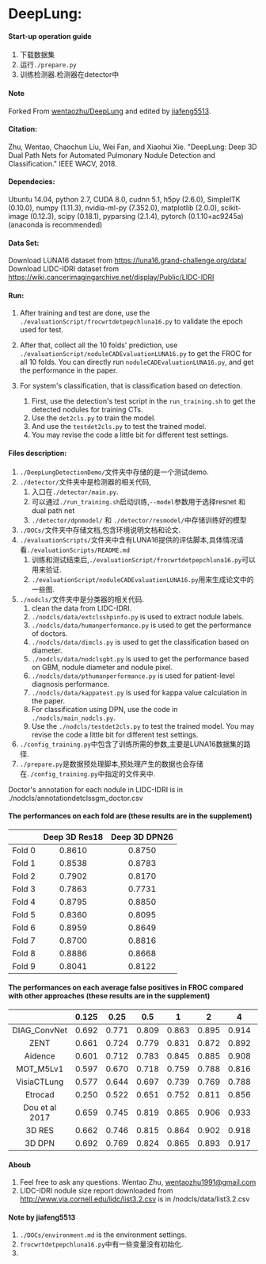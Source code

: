 # DeepLung:
#### Start-up operation guide
1. 下载数据集
2. 运行`./prepare.py`
3. 训练检测器.检测器在detector中
#### Note
Forked From [wentaozhu/DeepLung](https://github.com/wentaozhu/DeepLung) and edited by [jiafeng5513](https://github.com/jiafeng5513).

#### Citation:
Zhu, Wentao, Chaochun Liu, Wei Fan, and Xiaohui Xie. "DeepLung: Deep 3D Dual Path Nets for Automated Pulmonary Nodule Detection and Classification." IEEE WACV, 2018.

#### Dependecies: 
Ubuntu 14.04, python 2.7, CUDA 8.0, cudnn 5.1, h5py (2.6.0), SimpleITK (0.10.0), numpy (1.11.3), nvidia-ml-py (7.352.0), matplotlib (2.0.0), scikit-image (0.12.3), scipy (0.18.1), pyparsing (2.1.4), pytorch (0.1.10+ac9245a) (anaconda is recommended)

#### Data Set:
Download LUNA16 dataset from https://luna16.grand-challenge.org/data/
Download LIDC-IDRI dataset from https://wiki.cancerimagingarchive.net/display/Public/LIDC-IDRI

#### Run:

1. After training and test are done, use the `./evaluationScript/frocwrtdetpepchluna16.py` to validate the epoch used for test. 
2. After that, collect all the 10 folds' prediction, use `./evaluationScript/noduleCADEvaluationLUNA16.py` to get the FROC for all 10 folds. You can directly run `noduleCADEvaluationLUNA16.py`, and get the performance in the paper.

3.  For system's classification, that is classification based on detection. 
    1.  First, use the detection's test script in the `run_training.sh` to get the detected nodules for training CTs.
    2.  Use the `det2cls.py` to train the model. 
    3.  And use the `testdet2cls.py` to test the trained model. 
    4.  You may revise the code a little bit for different test settings.


#### Files description:
1. `./DeepLungDetectionDemo/`文件夹中存储的是一个测试demo.
2. `./detector/`文件夹中是检测器的相关代码,
   1. 入口在`./detector/main.py`.
   2. 可以通过`./run_training.sh`启动训练,`--model`参数用于选择resnet 和 dual path net
   3. `./detector/dpnmodel/` 和 `./detector/resmodel/`中存储训练好的模型
3. `./DOCs/`文件夹中存储文档,包含环境说明文档和论文.
4. `./evaluationScripts/`文件夹中含有LUNA16提供的评估脚本,具体情况请看`./evaluationScripts/README.md`
   1. 训练和测试结束后,`./evaluationScript/frocwrtdetpepchluna16.py`可以用来验证.
   2. `./evaluationScript/noduleCADEvaluationLUNA16.py`用来生成论文中的一些图.
5. `./nodcls/`文件夹中是分类器的相关代码.
   1. clean the data from LIDC-IDRI.
   2. `./nodcls/data/extclsshpinfo.py` is used to extract nodule labels.
   3. `./nodcls/data/humanperformance.py` is used to get the performance of doctors. 
   4. `./nodcls/data/dimcls.py` is used to get the classification based on diameter.
   5. `./nodcls/data/nodclsgbt.py` is used to get the performance based on GBM, nodule diameter and nodule pixel.
   6. `./nodcls/data/pthumanperformance.py` is used for patient-level diagnosis performance. 
   7. `./nodcls/data/kappatest.py` is used for kappa value calculation in the paper.
   8. For classification using DPN, use the code in `./nodcls/main_nodcls.py`. 
   9. Use the `./nodcls/testdet2cls.py` to test the trained model. You may revise the code a little bit for different test settings.
6. `./config_training.py`中包含了训练所需的参数,主要是LUNA16数据集的路径.
7. `./prepare.py`是数据预处理脚本,预处理产生的数据也会存储在`./config_training.py`中指定的文件夹中.

Doctor's annotation for each nodule in LIDC-IDRI is in ./nodcls/annotationdetclssgm_doctor.csv
#### The performances on each fold are (these results are in the supplement)

|          |Deep 3D Res18|Deep 3D DPN26|
|:--------:|:-----------:|:-----------:|
|Fold 0    |       0.8610|	     0.8750|
|Fold 1    |       0.8538|	     0.8783|
|Fold 2    |       0.7902|       0.8170|
|Fold 3    |       0.7863|       0.7731|
|Fold 4    |       0.8795|	     0.8850|
|Fold 5    |       0.8360|  	 0.8095|
|Fold 6    |       0.8959|  	 0.8649|
|Fold 7    |       0.8700|       0.8816|
|Fold 8    |       0.8886|	     0.8668|
|Fold 9    |       0.8041|    	 0.8122|

#### The performances on each average false positives in FROC compared with other approaches (these results are in the supplement)

|                | 0.125|  0.25|   0.5|     1|     2|     4|     8|  FROC|
|:--------------:|:----:|:----:|:----:|:----:|:----:|:----:|:----:|:----:|
|DIAG_ConvNet    | 0.692| 0.771| 0.809| 0.863| 0.895| 0.914| 0.923| 0.838|
|ZENT            | 0.661| 0.724| 0.779| 0.831| 0.872| 0.892| 0.915| 0.811|
|Aidence         | 0.601| 0.712| 0.783| 0.845| 0.885| 0.908| 0.917| 0.807|
|MOT_M5Lv1       | 0.597| 0.670| 0.718| 0.759| 0.788| 0.816| 0.843| 0.742|
|VisiaCTLung     | 0.577| 0.644| 0.697| 0.739| 0.769| 0.788| 0.793| 0.715|
|Etrocad         | 0.250| 0.522| 0.651| 0.752| 0.811| 0.856| 0.887| 0.676|
|Dou et al 2017  | 0.659| 0.745| 0.819| 0.865| 0.906| 0.933| 0.946| 0.839|
|3D RES          | 0.662| 0.746| 0.815| 0.864| 0.902| 0.918| 0.932| 0.834|
|3D DPN          | 0.692| 0.769| 0.824| 0.865| 0.893| 0.917| 0.933| 0.842|


#### Aboub
1. Feel free to ask any questions. Wentao Zhu, wentaozhu1991@gmail.com
2. LIDC-IDRI nodule size report downloaded from 
http://www.via.cornell.edu/lidc/list3.2.csv is in /nodcls/data/list3.2.csv


#### Note by jiafeng5513
1. `./DOCs/environment.md` is the environment settings.
2. `frocwrtdetpepchluna16.py`中有一些变量没有初始化.
3. 